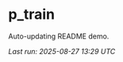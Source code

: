 # p_train

Auto-updating README demo.

<!--START_SECTION:status-->
_Last run: 2025-08-27 13:29 UTC_
<!--END_SECTION:status-->













































































































































































